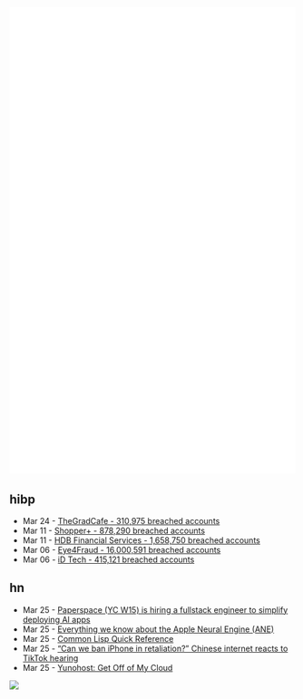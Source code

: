 ![Metrics](https://raw.githubusercontent.com/phixion/phixion/master/metrics.svg)

## hibp

<!--
for https://github.com/phixion/phixion/blob/main/.github/workflows/feeds.yml
-->
<!--START_SECTION:haveibeenpwnd-->
- Mar 24 - [TheGradCafe - 310,975 breached accounts](https://haveibeenpwned.com/PwnedWebsites#TheGradCafe)
- Mar 11 - [Shopper+ - 878,290 breached accounts](https://haveibeenpwned.com/PwnedWebsites#ShopperPlus)
- Mar 11 - [HDB Financial Services - 1,658,750 breached accounts](https://haveibeenpwned.com/PwnedWebsites#HDBFinancialServices)
- Mar 06 - [Eye4Fraud - 16,000,591 breached accounts](https://haveibeenpwned.com/PwnedWebsites#Eye4Fraud)
- Mar 06 - [iD Tech - 415,121 breached accounts](https://haveibeenpwned.com/PwnedWebsites#iDTech)
<!--END_SECTION:haveibeenpwnd-->

## hn

<!--
for https://github.com/phixion/phixion/blob/main/.github/workflows/feeds.yml
-->
<!--START_SECTION:hn-->
- Mar 25 - [Paperspace (YC W15) is hiring a fullstack engineer to simplify deploying AI apps](https://www.paperspace.com/careers/positions?gh_jid=4180983005&gh_src=652ffa365us)
- Mar 25 - [Everything we know about the Apple Neural Engine (ANE)](https://github.com/hollance/neural-engine)
- Mar 25 - [Common Lisp Quick Reference](http://clqr.boundp.org)
- Mar 25 - [“Can we ban iPhone in retaliation?” Chinese internet reacts to TikTok hearing](https://thechinaproject.com/2023/03/24/can-we-ban-iphone-in-retaliation-chinese-internet-reacts-to-tiktok-hearing-in-the-u-s/)
- Mar 25 - [Yunohost: Get Off of My Cloud](https://yunohost.org)
<!--END_SECTION:hn-->

<!--
for https://yhype.me
-->
![](https://hit.yhype.me/github/profile?user_id=13013670)
